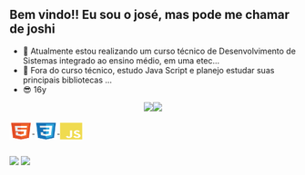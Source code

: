 ## Bem vindo!! Eu sou o josé, mas pode me chamar de joshi

- 🔭 Atualmente estou realizando um curso técnico de Desenvolvimento de Sistemas integrado ao ensino médio, em uma etec...
- 🗿 Fora do curso técnico, estudo Java Script e planejo estudar suas principais bibliotecas ...
- 😎 16y

<div align = "center">
  <a href="https://github.com/JoshiProjects">
  <img height="180em" src="https://github-readme-stats.vercel.app/api?username=JoshiProjects&show_icons=true&theme=blue-green&include_all_commits=true&count_private=true"
       /><img height="180em" src="https://github-readme-stats.vercel.app/api/top-langs/?username=JoshiProjects&layout=compact&langs_count=7&theme=blue-green"/>
</div>
<div style="display: inline_block"><br>


  
  <img align="center" alt="Rafa-HTML" height="30" width="40" src="https://raw.githubusercontent.com/devicons/devicon/master/icons/html5/html5-original.svg">
  <img align="center" alt="Rafa-CSS" height="30" width="40" src="https://raw.githubusercontent.com/devicons/devicon/master/icons/css3/css3-original.svg">
  <img align="center" alt="Rafa-Js" height="30" width="40" src="https://raw.githubusercontent.com/devicons/devicon/master/icons/javascript/javascript-plain.svg">
</div>

##


 
<div> 
  <a href="https://instagram.com/https_jun10rkkj" target="_blank"><img src="https://img.shields.io/badge/-Instagram-%23E4405F?style=for-the-badge&logo=instagram&logoColor=white" target="_blank"></a>
  <a href="https://mail.google.com/mail/u/0/?tab=rm&ogbl#inbox?compose=GTvVlcRzBWWqPqftsxhXshNvmjnRJJRLdXNqFNgwFKmwjWSclmrQHrhKVFBQFctRSLZQXNfSsjkld" target="_blank"><img src="https://img.shields.io/badge/-Gmail-FFF?style=for-the-badge&logo=gmail&logoColor=red" target="_blank"></a>
 </div>

